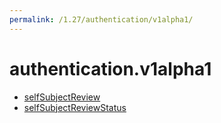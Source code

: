 ```yaml
---
permalink: /1.27/authentication/v1alpha1/
---
```


# authentication.v1alpha1



* [selfSubjectReview](selfSubjectReview.md)
* [selfSubjectReviewStatus](selfSubjectReviewStatus.md)